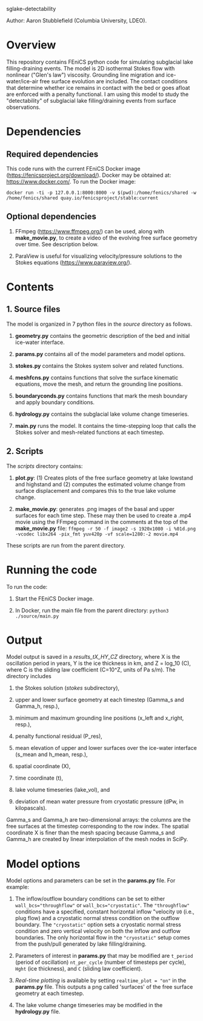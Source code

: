 sglake-detectability

Author: Aaron Stubblefield (Columbia University, LDEO).

# Overview
This repository contains FEniCS python code for simulating subglacial lake
filling-draining events. The model is 2D isothermal Stokes flow with nonlinear
("Glen's law") viscosity. Grounding line migration and ice-water/ice-air free
surface evolution are included. The contact conditions that determine whether
ice remains in contact with the bed or goes afloat are enforced with a penalty
functional. I am using this model to study the "detectability" of subglacial
lake filling/draining events from surface observations.

# Dependencies
## Required dependencies
This code runs with the current FEniCS Docker image (https://fenicsproject.org/download/).
Docker may be obtained at: https://www.docker.com/. To run the Docker image:

`docker run -ti -p 127.0.0.1:8000:8000 -v $(pwd):/home/fenics/shared -w /home/fenics/shared quay.io/fenicsproject/stable:current`

## Optional dependencies

1. FFmpeg (https://www.ffmpeg.org/) can be used, along with **make_movie.py**,
to create a video of the evolving free surface geometry over time. See description below.

2. ParaView is useful for visualizing velocity/pressure solutions to the Stokes equations (https://www.paraview.org/).

# Contents

## 1. Source files
The model is organized in 7 python files in the *source* directory as follows.

1. **geometry.py** contains the geometric description of the bed and initial ice-water interface.

2. **params.py** contains all of the model parameters and model options.

3. **stokes.py** contains the Stokes system solver and related functions.

4. **meshfcns.py** contains functions that solve the surface kinematic equations, move the mesh,
    and return the grounding line positions.

5. **boundaryconds.py** contains functions that mark the mesh boundary and apply boundary conditions.

6. **hydrology.py** contains the subglacial lake volume change timeseries.

7. **main.py** runs the model. It contains the time-stepping loop that
calls the Stokes solver and mesh-related functions at each timestep.

## 2. Scripts

The *scripts* directory contains:

1. **plot.py**: (1) Creates plots of the free surface geometry at lake lowstand
and highstand and (2) computes the estimated volume change from surface displacement
and compares this to the true lake volume change.

2. **make_movie.py**: generates .png
images of the basal and upper surfaces for each time step. These may then be
used to create a .mp4 movie using the FFmpeg command in
the comments at the top of the **make_movie.py** file:
`ffmpeg -r 50 -f image2 -s 1920x1080 -i %01d.png -vcodec libx264 -pix_fmt yuv420p -vf scale=1280:-2 movie.mp4`

These scripts are run from the parent directory.

# Running the code
To run the code:

1. Start the FEniCS Docker image.

2. In Docker, run the main file from the parent directory: `python3 ./source/main.py`


# Output

Model output is saved in a *results_tX_HY_CZ* directory, where X is the
oscillation period in years, Y is the ice thickness in km, and Z = log_10 (C),
where C is the sliding law coefficient (C=10^Z, units of Pa s/m). The directory includes

1. the Stokes solution (*stokes* subdirectory),

2. upper and lower surface geometry at each timestep (Gamma_s and Gamma_h, resp.),

3. minimum and maximum grounding line positions (x_left and x_right, resp.),

4. penalty functional residual (P_res),

5. mean elevation of upper and lower surfaces over the ice-water interface (s_mean and h_mean, resp.),

6. spatial coordinate (X),

7. time coordinate (t),

8. lake volume timeseries (lake_vol), and

9. deviation of mean water pressure from cryostatic pressure (dPw, in kilopascals).

Gamma_s and Gamma_h are two-dimensional arrays:
the columns are the free surfaces at the timestep corresponding to the row index.
The spatial coordinate X is finer than the mesh spacing because Gamma_s and Gamma_h
are created by linear interpolation of the mesh nodes in SciPy.

# Model options

Model options and parameters can be set in the **params.py** file. For example:

1. The inflow/outflow boundary conditions can be set to either `wall_bcs="throughflow"`
or `wall_bcs="cryostatic"`. The `"throughflow"` conditions have a specified, constant horizontal inflow
"velocity `U0` (i.e., plug flow) and a cryostatic normal stress condition on the outflow boundary.
The `"cryostatic"` option sets a cryostatic normal stress condition and zero
vertical velocity on both the inflow and outflow boundaries. The only horizontal
flow in the `"cryostatic"` setup comes from the
push/pull generated by lake filling/draining.

2. Parameters of interest in **params.py** that may be modified are `t_period` (period of oscillation)
`nt_per_cycle` (number of timesteps per cycle), `Hght` (ice thickness), and `C`
(sliding law coefficient).

3. *Real-time plotting* is available by setting `realtime_plot = "on"` in the
**params.py** file. This outputs a png called 'surfaces' of the free surface geometry at each
timestep.

4. The lake volume change timeseries may be modified
in the **hydrology.py** file.
